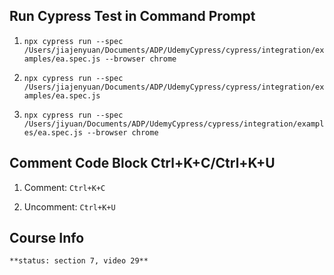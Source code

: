 ## Run Cypress Test in Command Prompt

1. 
    `npx cypress run --spec /Users/jiajenyuan/Documents/ADP/UdemyCypress/cypress/integration/examples/ea.spec.js --browser chrome`

2. 
    `npx cypress run --spec /Users/jiajenyuan/Documents/ADP/UdemyCypress/cypress/integration/examples/ea.spec.js`

3. 
    `npx cypress run --spec /Users/jiyuan/Documents/ADP/UdemyCypress/cypress/integration/examples/ea.spec.js --browser chrome`

## Comment Code Block Ctrl+K+C/Ctrl+K+U
1. Comment: 
    `Ctrl+K+C`

2. Uncomment:
    `Ctrl+K+U`

## Course Info
    **status: section 7, video 29**
